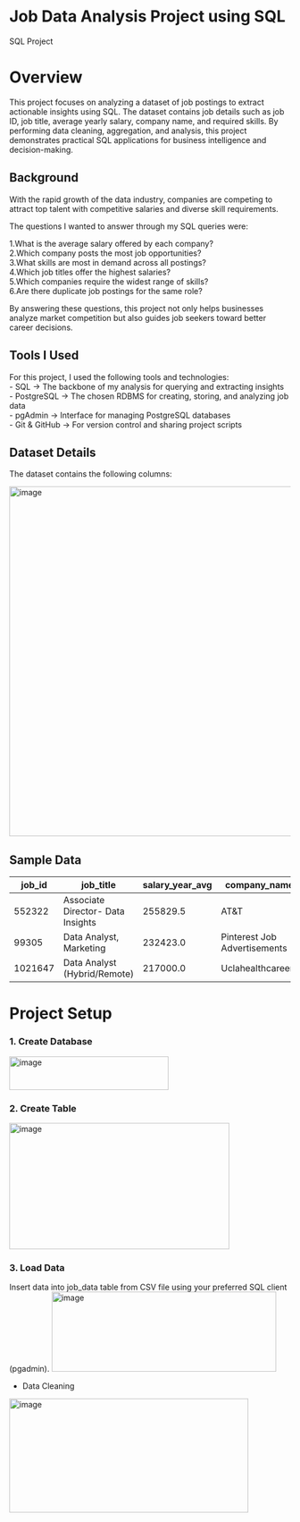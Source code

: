 # Job Data Analysis Project using SQL
SQL Project
# Overview
This project focuses on analyzing a dataset of job postings to extract actionable insights using SQL. The dataset contains job details such as job ID, job title, average yearly salary, company name, and required skills.
By performing data cleaning, aggregation, and analysis, this project demonstrates practical SQL applications for business intelligence and decision-making.

<h2>Background</h2>
With the rapid growth of the data industry, companies are competing to attract top talent with competitive salaries and diverse skill requirements.<br>

The questions I wanted to answer through my SQL queries were:<br>

1.What is the average salary offered by each company? <br>
2.Which company posts the most job opportunities?<br>
3.What skills are most in demand across all postings?<br>
4.Which job titles offer the highest salaries?<br>
5.Which companies require the widest range of skills?<br>
6.Are there duplicate job postings for the same role?<br>

By answering these questions, this project not only helps businesses analyze market competition but also guides job seekers toward better career decisions.
<h2> Tools I Used </h2>
For this project, I used the following tools and technologies:<br>
- SQL → The backbone of my analysis for querying and extracting insights<br>
- PostgreSQL → The chosen RDBMS for creating, storing, and analyzing job data<br>
- pgAdmin → Interface for managing PostgreSQL databases<br>
- Git & GitHub → For version control and sharing project scripts<br>

<H2> Dataset Details </H2>

The dataset contains the following columns:

<img width="738" height="626" alt="image" src="https://github.com/user-attachments/assets/231871ed-afa9-469b-b22d-1e91b0dbbbfc" />

<h2> Sample Data </h2>

| job\_id | job\_title                        | salary\_year\_avg | company\_name                | skills  |
| ------- | --------------------------------- | ----------------- | ---------------------------- | ------- |
| 552322  | Associate Director- Data Insights | 255829.5          | AT\&T                        | sql     |
| 99305   | Data Analyst, Marketing           | 232423.0          | Pinterest Job Advertisements | python  |
| 1021647 | Data Analyst (Hybrid/Remote)      | 217000.0          | Uclahealthcareers            | tableau |


<H1> Project Setup </H1> 
<h3>1. Create Database </h3>

<img width="285" height="60" alt="image" src="https://github.com/user-attachments/assets/f7e61d92-21fb-47c6-9b6a-dfb7b147b362" />

<h3>2. Create Table </h3>
<img width="394" height="226" alt="image" src="https://github.com/user-attachments/assets/1b2157cf-09e1-4f2d-b317-d60a64d7546f" />

<h3>3. Load Data </h3>
Insert data into job_data table from CSV file using your preferred SQL client (pgadmin).

<img width="402" height="143" alt="image" src="https://github.com/user-attachments/assets/c73fde36-8a27-4ab6-9d64-b33d818fde0b" />

* Data Cleaning

<img width="428" height="204" alt="image" src="https://github.com/user-attachments/assets/edd964d0-8da9-4820-8a64-0638d8b3c70e" />


